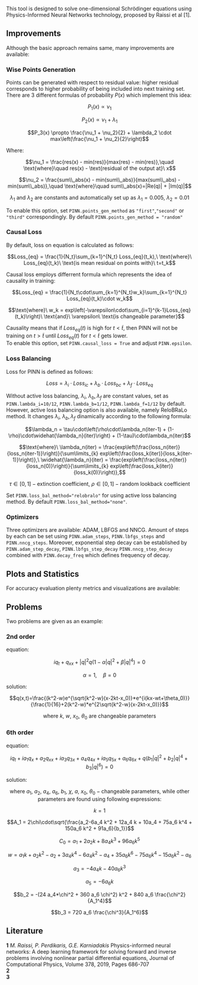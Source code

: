 This tool is designed to solve one-dimensional Schrödinger equations using Physics-Informed Neural Networks technology, proposed by Raissi et al [1].

## Improvements
Although the basic approach remains same, many improvements are available:  
### Wise Points Generation  
Points can be generated with respect to residual value: higher residual corresponds to higher probability of being included into next training set. There are 3 different formulas of probability $P(x)$ which implement this idea:  

$$P_1(x) \propto \nu_1$$  

$$P_2(x) \propto \nu_1 + \lambda_1$$  

$$P_3(x) \propto \frac{\nu_1 + \nu_2}{2} + \lambda_2 \cdot max\left(\frac{\nu_1 + \nu_2}{2}\right)$$

Where:  

$$\nu_1 = \frac{res(x) - min(res)}{max(res) - min(res)},\quad \text{where}\quad res(x) - \text{residual of the output at}\ x$$  

$$\nu_2 = \frac{sum\\_abs(x) - min(sum\\_abs)}{max(sum\\_abs) - min(sum\\_abs)},\quad \text{where}\quad sum\\_abs(x)=|Re(q)| + |Im(q)|$$

$$\lambda_1\ \text{and}\ \lambda_2\ \text{are constants and automatically set up as}\ \lambda_1=0.005,\ \lambda_2 = 0.01$$  

To enable this option, set `PINN.points_gen_method` as `"first"`,`"second"` or `"third"` correspondingly. By default `PINN.points_gen_method = "random"`  
### Causal Loss  
By default, loss on equation is calculated as follows:  

$$Loss_{eq} = \frac{1}{N_t}\sum_{k=1}^{N_t} Loss_{eq}(t_k),\ \text{where}\ Loss_{eq}(t_k)\ \text{is mean residual on points with}\ t=t_k$$  

Causal loss employs differrent formula which represents the idea of causality in training:  

$$Loss_{eq} = \frac{1}{N_t\cdot\sum_{k=1}^{N_t}w_k}\sum_{k=1}^{N_t} Loss_{eq}(t_k)\cdot w_k$$  

$$\text{where}\ w_k = exp\left(-\varepsilon\cdot\sum_{i=1}^{k-1}Loss_{eq}(t_k)\right)\ \text{and}\ \varepsilon\ \text{is changeable parameter}$$  

Causality means that if $Loss_{eq}(t)$ is high for $t<\tilde{t}$, then PINN will not be training on $t>\tilde{t}$ until $Loss_{eq}(t)$ for $t<\tilde{t}$ gets lower.  
To enable this option, set `PINN.causal_loss = True` and adjust `PINN.epsilon`.  

### Loss Balancing  
Loss for PINN is defined as follows:  

$$Loss = \lambda_i\cdot Loss_{ic} + \lambda_b\cdot Loss_{bc} + \lambda_f\cdot Loss_{eq}$$  

Without active loss balancing, $\lambda_i,\ \lambda_b, \lambda_f$ are constant values, set as `PINN.lambda_i=10/12`, `PINN.lambda_b=1/12`, `PINN.lambda_f=1/12` by default. However, active loss balancing option is also available, namely ReloBRaLo method. It changes $\lambda_i,\ \lambda_b, \lambda_f$ dinamically according to the following formula:  

$$\lambda_n = \tau\cdot\left(\rho\cdot\lambda_n(iter-1) + (1-\rho)\cdot\widehat{\lambda_n}(iter)\right) + (1-\tau)\cdot\lambda_n(iter)$$  

$$\text{where}\ \lambda_n(iter) = \frac{exp\left(\frac{loss_n(iter)}{loss_n(iter-1)}\right)}{\sum\limits_{k} exp\left(\frac{loss_k(iter)}{loss_k(iter-1)}\right)},\ \widehat{\lambda_n}(iter) = \frac{exp\left(\frac{loss_n(iter)}{loss_n(0)}\right)}{\sum\limits_{k} exp\left(\frac{loss_k(iter)}{loss_k(0)}\right)},$$  

$$\tau \in[0,1] - \text{extinction coefficient},\ \rho \in[0,1] - \text{random lookback coefficient}$$

Set `PINN.loss_bal_method="relobralo"` for using active loss balancing method. By default `PINN.loss_bal_method="none"`.
### Optimizers  
Three optimizers are available: ADAM, LBFGS and NNCG. Amount of steps by each can be set using `PINN.adam_steps`, `PINN.lbfgs_steps` and `PINN.nncg_steps`. Moreover, exponential step decay can be established by `PINN.adam_step_decay`, `PINN.lbfgs_step_decay` `PINN.nncg_step_decay` combined with `PINN.decay_freq` which defines frequency of decay.  

## Plots and Statistics
For accuracy evaluation plenty metrics and visualizations are available:  


## Problems  
Two problems are given as an example:
### 2nd order  
equation:  

$$iq_t + q_{xx} + |q|^2 q (1 - \alpha |q|^2 + \beta |q|^4) = 0$$  

$$\alpha=1,\quad \beta=0$$  

solution:  

$$q(x,t)=\frac{(k^2-w)e^{\sqrt{k^2-w}(x-2kt-x_0)}*e^{i(kx-wt+\theta_0)}}{\frac{1}{16}+2(k^2-w)*e^{2\sqrt{k^2-w}(x-2kt-x_0)}}$$  

$$\text{where}\ k,\ w,\ x_0,\ \theta_0\ \text{are changeable parameters}$$  

### 6th order  
equation:  

$$iq_t + ia_1q_x + a_2q_{xx} + ia_3q_{3x} + a_4q_{4x} + ia_5q_{5x} + a_6q_{6x} + q(b_1|q|^2 +b_2|q|^4 + b_3|q|^6)=0$$  

solution:  

$$$$

$$\text{where}\ a_1,\ a_2,\ a_4,\ a_6,\ b_1,\ \chi,\ a,\ x_0,\ \theta_0 - \text{changeable parameters, while other parameters are found using following expressions:}$$

$$k=1$$  

$$A_1 = 2\chi\cdot\sqrt{\frac{a_2-6a_4 k^2 + 12a_4 k + 10a_4 + 75a_6 k^4 + 150a_6 k^2 + 91a_6}{b_1}}$$  

$$C_0= a_1 + 2 a_2 k + 8a_4 k^3 + 96 a_6 k^5$$  

$$w = a_1 k + a_2 k^2 - a_2 + 3a_4 k^4 - 6 a_4 k^2 - a_4 + 35 a_6 k^6 - 75 a_6 k^4 - 15 a_6 k^2 - a_6$$  

$$a_3 = -4a_4 k - 40 a_6 k^3$$  

$$a_5 = -6 a_6 k$$

$$b_2 = -(24 a_4*\chi^2 + 360 a_6 \chi^2) k^2 + 840 a_6 \frac{\chi^2}{A_1^4}$$  

$$b_3 = 720 a_6 \frac{\chi^3}{A_1^6}$$  

## Literature
**1** *M. Raissi, P. Perdikaris, G.E. Karniadakis* Physics-informed neural networks: A deep learning framework for solving forward and inverse problems involving nonlinear partial differential equations, Journal of Computational Physics, Volume 378, 2019, Pages 686-707  
**2**   
**3**  
